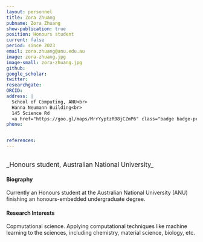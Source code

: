 ```yaml
---
layout: personnel
title: Zora Zhuang
pubname: Zora Zhuang
show-publication: true
position: Honours student
current: false
period: since 2023
email: zora.zhuang@anu.edu.au
image: zora-zhuang.jpg
image-small: zora-zhuang.jpg
github:
google_scholar: 
twitter: 
researchgate: 
ORCID: 
address: |
  School of Computing, ANU<br>
  Hanna Neumann Building<br>
  145 Science Rd
  <a href="https://goo.gl/maps/MrrYyptzR98jCZmP6" class="badge badge-primary"><i class="fa fa-map-marker"></i> map</a><br>
phone: 


references:
---
```

<br>
<big>_Honours student, Australian National University_</big>


#### Biography

Currently an Honours student at the Australian National University (ANU) finishing an honours-embedded undergraduate degree.  

#### Research Interests

Copmutational science. Applying computational techniques like machine learning to the sciences, including chemistry, material science, biology, etc. 


